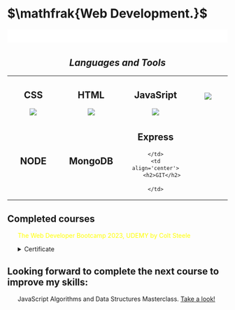 <h1>$\mathfrak{Web Development.}$</h1>
<img src="testsvg.svg">


<h2 align='center'><i>Languages and Tools</i></h2>

<table width="100">
<tr>
    <td align='center' width="190">
        <h2>CSS</h2>
        <img src="https://github.com/abranhe/programming-languages-logos/blob/master/src/css/css.svg" width="60">
    </td>
    <td align='center' width="190">
        <h2>HTML</h2>
        <img src="https://github.com/abranhe/programming-languages-logos/blob/master/src/html/html.svg" width="60">
    </td>
    <td align='center' width="190">
        <h2>JavaSript</h2>
        <img src="https://github.com/abranhe/programming-languages-logos/blob/master/src/javascript/javascript.svg" width="60">
    </td>
     <td align='center' width="190">
        <img                 src="https://camo.githubusercontent.com/c76217244e1b3700a87058abf858e20a313b06dfadd972121d0d42de5bd20fa5/68747470733a2f2f63646e2e6a7364656c6976722e6e65742f67682f64657669636f6e732f64657669636f6e2f69636f6e732f626f6f7473747261702f626f6f7473747261702d6f726967696e616c2e737667">
    </td>
</tr>
<tr>
    <td align='center' width="190">
        <h2>NODE</h2>    
    </td>
     <td align='center' width="190">
         <h2>MongoDB</h2>
    </td>
    <td align='center' width="190">
           <h2>Express</h2>
         
    </td>
    <td align='center'>
        <h2>GIT</h2>
        
    </td>
</tr>
</table>
<h2>Completed courses</h2>


<div>
  <ul style="color: yellow;">The Web Developer Bootcamp 2023, UDEMY by Colt Steele</ul>
  <ul><details><summary>Certificate</summary>
        <ul><a href="https://udemy-certificate.s3.amazonaws.com/image/UC-a7a2691d-3451-4633-8663-6580b2e83f77.jpg?v=1676033322000">
              <img style="width: 400px; height: 300px;"src="https://udemy-certificate.s3.amazonaws.com/image/UC-a7a2691d-3451-4633-8663-6580b2e83f77.jpg?v=1676033322000" alt="">
            </a>
        </ul>

  <ul><a href="https://www.udemy.com/certificate/UC-a7a2691d-3451-4633-8663-6580b2e83f77/">Certificate source link</a></ul>
  </details> </ul>
 
</div>

<h2>Looking forward to complete the next course to improve my skills: </h2>

<ul>JavaScript Algorithms and Data Structures Masterclass. <a href="https://www.udemy.com/course/js-algorithms-and-data-structures-masterclass">Take a look!</a></ul>



